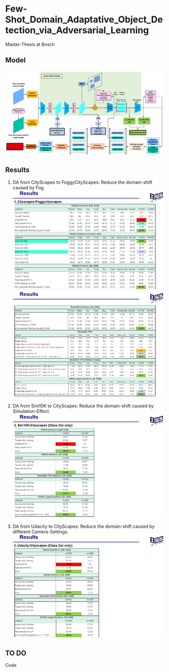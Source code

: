 # Few-Shot_Domain_Adaptative_Object_Detection_via_Adversarial_Learning
Master-Thesis at Bosch

## Model

![Few-shot DA-OD Model](./figures/model.jpeg)

## Results

1. DA from CityScapes to FoggyCityScapes: Reduce the domain-shift caused by Fog.
![DA from CityScapes to FoggyCityScapes](./figures/city_foggy1.png)
![DA from CityScapes to FoggyCityScapes](./figures/city_foggy2.png)

2. DA from Sim10K to CityScapes: Reduce the domain-shift caused by Simulation-Effect.
![DA from Sim10K to CityScapes](./figures/sim_city.png)

3. DA from Udacity to CityScapes: Reduce the domain-shift caused by different Camera-Settings.
![DA from Udacity to CityScapes](./figures/uda_city.png)

## TO DO
Code
